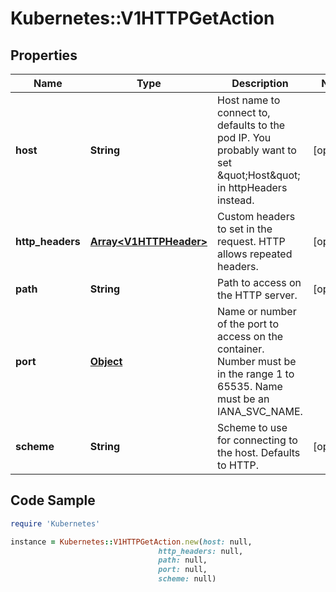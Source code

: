# Kubernetes::V1HTTPGetAction

## Properties

Name | Type | Description | Notes
------------ | ------------- | ------------- | -------------
**host** | **String** | Host name to connect to, defaults to the pod IP. You probably want to set \&quot;Host\&quot; in httpHeaders instead. | [optional] 
**http_headers** | [**Array&lt;V1HTTPHeader&gt;**](V1HTTPHeader.md) | Custom headers to set in the request. HTTP allows repeated headers. | [optional] 
**path** | **String** | Path to access on the HTTP server. | [optional] 
**port** | [**Object**](.md) | Name or number of the port to access on the container. Number must be in the range 1 to 65535. Name must be an IANA_SVC_NAME. | 
**scheme** | **String** | Scheme to use for connecting to the host. Defaults to HTTP. | [optional] 

## Code Sample

```ruby
require 'Kubernetes'

instance = Kubernetes::V1HTTPGetAction.new(host: null,
                                 http_headers: null,
                                 path: null,
                                 port: null,
                                 scheme: null)
```


